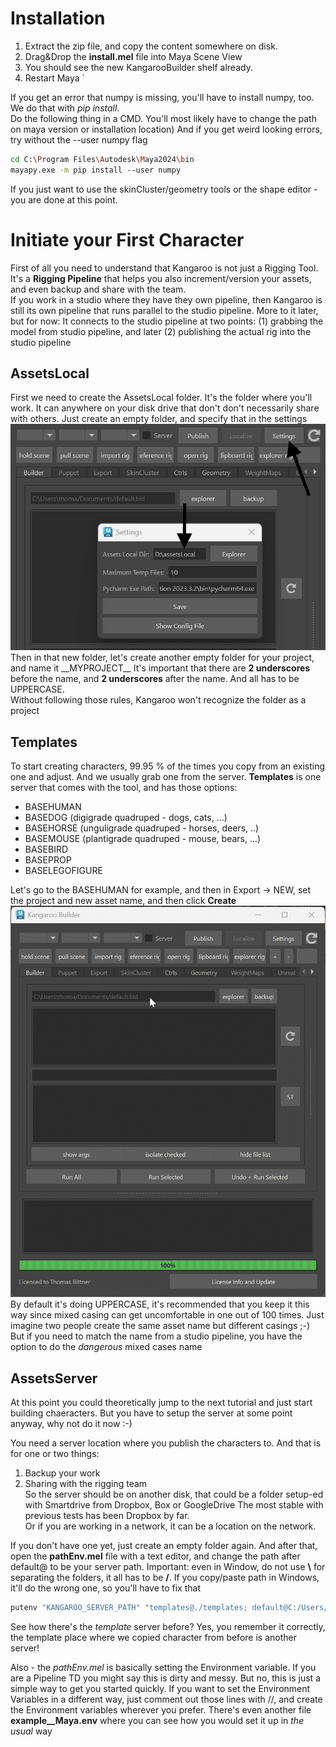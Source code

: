 # Installation

1. Extract the zip file, and copy the content somewhere on disk.
2. Drag&Drop the **install.mel** file into Maya Scene View
3. You should see the new KangarooBuilder shelf already.
4. Restart Maya
`

If you get an error that numpy is missing, you'll have to install numpy, too.
We do that with *pip install*.  
Do the following thing in a CMD. You'll most likely have to  change the path on maya version or installation location)
And if you get weird looking errors, try without the --user numpy flag
```bash
cd C:\Program Files\Autodesk\Maya2024\bin 
mayapy.exe -m pip install ‐‐user numpy
```

If you just want to use the skinCluster/geometry tools or the shape editor - you are done at this point.


# Initiate your First Character

First of all you need to understand that Kangaroo is not just a Rigging Tool. It's a **Rigging Pipeline** that helps you also
increment/version your assets, and even backup and share with the team.  
If you work in a studio where they have they own pipeline, then Kangaroo is still its own pipeline
that runs parallel to the studio pipeline. More to it later, but for now: It connects to the studio pipeline 
at two points: (1) grabbing the model from studio pipeline, and later (2) publishing the actual rig
into the studio pipeline


## AssetsLocal
First we need to create the AssetsLocal folder. It's the folder where you'll work. 
It can anywhere on your disk drive that don't don't necessarily share with others. Just create an empty folder, and specify that in the settings  
![Alt text](images/settingAssetsLocal.jpg)
Then in that new folder, let's create another empty folder for your project, and name it \_\_MYPROJECT\_\_
It's important that there are **2 underscores** before the name, and **2 underscores** after the name. 
And all has to be UPPERCASE.  
Without following those rules, Kangaroo won't recognize the folder as a project


## Templates
To start creating characters, 99.95 % of the times you copy from an existing one and adjust.
And we usually grab one from the server. **Templates** is one server that comes with the tool, and has those options:

- BASEHUMAN
- BASEDOG (digigrade quadruped - dogs, cats, ...)
- BASEHORSE (unguligrade quadruped - horses, deers, ..)
- BASEMOUSE (plantigrade quadruped - mouse, bears, ...)
- BASEBIRD
- BASEPROP
- BASELEGOFIGURE

Let's go to the BASEHUMAN for example, and then in Export -> NEW, set the project and new asset name, and then click **Create**
![Alt text](images/newAssetGif.gif)
By default it's doing UPPERCASE, it's recommended that you keep it this way since mixed casing can get uncomfortable in one out of 100 times.
Just imagine two people create the same asset name but different casings ;-)
But if you need to match the name from a studio pipeline, you have the option to do the *dangerous* mixed cases name 


## AssetsServer
At this point you could theoretically jump to the next tutorial and just start building chaeracters.
But you have to setup the server at some point anyway, why not do it now :-)

You need a server location where you publish the characters to. And that is for one or two things:  
1. Backup your work 
2. Sharing with the rigging team  
So the server should be on another disk, that could be a folder setup-ed with Smartdrive from Dropbox, Box or GoogleDrive
The most stable with previous tests has been Dropbox by far.   
Or if you are working in a network, it can be a location on the network. 

If you don't have one yet, just create an empty folder again.
And after that, open the **pathEnv.mel** file with a text editor, and change the path after default@ to be your server path.
Important: even in Window, do not use **\\** for separating the folders, it all has to be **/**. If you
copy/paste path in Windows, it'll do the wrong one, so you'll have to fix that
```bash
putenv "KANGAROO_SERVER_PATH" "templates@./templates; default@C:/Users/thoma/Dropbox/assetsServer";
```
See how there's the *template* server before? Yes, you remember it correctly, the template place where we copied character from before
is another server!

Also - the *pathEnv.mel* is basically setting the Environment variable.
If you are a Pipeline TD you might say this is dirty and messy. But no, this is just a simple way to get you started quickly.
If you want to set the Environment Variables in a different way, just comment out those lines with //, and
create the Environment variables wherever you prefer. There's even another file **example__Maya.env** where you can
see how you would set it up in *the usual* way